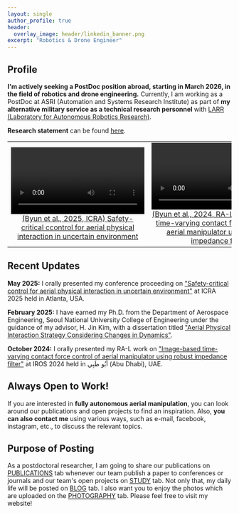 ```yaml
---
layout: single
author_profile: true
header:
  overlay_image: header/linkedin_banner.png
excerpt: "Robotics & Drone Engineer"
---
```


## Profile
**I'm actively seeking a PostDoc position abroad, starting in March 2026, in the field of robotics and drone engineering.** Currently, I am working as a PostDoc at ASRI (Automation and Systems Research Institute) as part of **my alternative military service as a technical research personnel** with <a href="https://larr.snu.ac.kr/" target="_blank">LARR (Laboratory for Autonomous Robotics Research)</a>.

**Research statement** can be found <a href="https://jh-byun.github.io/download/research_statement/Research_Statement_250721.pdf">here</a>.

<table>
    <tr>
      <td align="center" width="50%">
        <a href="https://jh-byun.github.io/pub/ICRA25/" target="_blank">
          <video style="border: none; box-shadow: none;" width="300" controls>
            <source src="/videos/byun2025icra_video.mp4" type="video/mp4">
            Your browser does not support the video tag.
          </video>
          <br/> (Byun et al., 2025, ICRA) Safety-critical ccontrol for aerial physical interaction in uncertain environment
        </a>
      </td>
      <td align="center" width="50%">
        <a href="https://jh-byun.github.io/pub/RAL24/" target="_blank">
          <video style="border: none; box-shadow: none;" width="300" controls>
            <source src="/videos/byun2025icra_video.mp4" type="video/mp4">
            Your browser does not support the video tag.
          </video>
          <br/> (Byun et al., 2024, RA-L) Image-based time-varying contact force control of aerial manipulator using robust impedance filter
        </a>
      </td>
    </tr>
</table>

## Recent Updates

**May 2025:** I orally presented my conference proceeding on ["Safety-critical control for aerial physical interaction in uncertain environment"](https://jh-byun.github.io/pub/ICRA25/) at ICRA 2025 held in Atlanta, USA. 

**February 2025:**  I have earned my Ph.D. from the Department of Aerospace Engineering, Seoul National University College of Engineering under the guidance of my advisor, H. Jin Kim, with a dissertation titled ["Aerial Physical Interaction Strategy Considering Changes in Dynamics"](https://s-space.snu.ac.kr/handle/10371/220184).

**October 2024:** I orally presented my RA-L work on ["Image-based time-varying contact force control of aerial manipulator using robust impedance filter"](https://jh-byun.github.io/pub/RAL24/) at IROS 2024 held in أَبُو ظَبِي (Abu Dhabi), UAE. 

## Always Open to Work!
If you are interested in **fully autonomous aerial manipulation**, you can look around our publications and open projects to find an inspiration. Also, **you can also contact me** using various ways, such as e-mail, facebook, instagram, etc., to discuss the relevant topics.

## Purpose of Posting
As a postdoctoral researcher, I am going to share our publications on <a href="https://jh-byun.github.io/_pages/pub/index.html">PUBLICATIONS</a> tab whenever our team publish a paper to conferences or journals and our team's open projects on <a href="https://jh-byun.github.io/_pages/pub/index.html">STUDY</a> tab. Not only that, my daily life will be posted on <a href="https://jh-byun.github.io/_pages/blog/index.html">BLOG</a> tab. I also want you to enjoy the photos which are uploaded on the <a href="https://jh-byun.github.io/_pages/photography/index.html">PHOTOGRAPHY</a> tab. Please feel free to visit my website!
